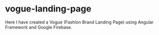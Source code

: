 # vogue-landing-page
Here I have created a Vogue (Fashion Brand Landing Page) using Angular Framework and Google Firebase.
